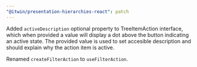 ```yaml
---
"@itwin/presentation-hierarchies-react": patch
---
```


Added `activeDescription` optional property to TreeItemAction interface, which when provided a value will display a dot above the button indicating an active state. The provided value is used to set accesible description and should explain why the action item is active.

Renamed `createFilterAction` to `useFilterAction`.
